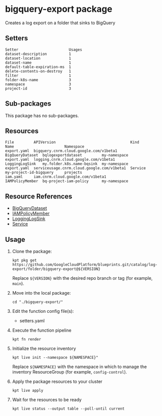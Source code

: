 # bigquery-export package

Creates a log export on a folder that sinks to BigQuery

## Setters

```
Setter                       Usages
dataset-description          1
dataset-location             1
dataset-name                 1
default-table-expiration-ms  1
delete-contents-on-destroy   1
filter                       1
folder-k8s-name              3
namespace                    3
project-id                   3
```

## Sub-packages

This package has no sub-packages.

## Resources

```
File         APIVersion                                  Kind             Name                       Namespace
export.yaml  bigquery.cnrm.cloud.google.com/v1beta1      BigQueryDataset  bqlogexportdataset         my-namespace
export.yaml  logging.cnrm.cloud.google.com/v1beta1       LoggingLogSink   my.folder.k8s.name-bqsink  my-namespace
export.yaml  serviceusage.cnrm.cloud.google.com/v1beta1  Service          my-project-id-bigquery     projects
iam.yaml     iam.cnrm.cloud.google.com/v1beta1           IAMPolicyMember  bq-project-iam-policy      my-namespace
```

## Resource References

- [BigQueryDataset](https://cloud.google.com/config-connector/docs/reference/resource-docs/bigquery/bigquerydataset)
- [IAMPolicyMember](https://cloud.google.com/config-connector/docs/reference/resource-docs/iam/iampolicymember)
- [LoggingLogSink](https://cloud.google.com/config-connector/docs/reference/resource-docs/logging/logginglogsink)
- [Service](https://cloud.google.com/config-connector/docs/reference/resource-docs/serviceusage/service)

## Usage

1.  Clone the package:
    ```
    kpt pkg get https://github.com/GoogleCloudPlatform/blueprints.git/catalog/log-export/folder/bigquery-export@${VERSION}
    ```
    Replace `${VERSION}` with the desired repo branch or tag
    (for example, `main`).

1.  Move into the local package:
    ```
    cd "./bigquery-export/"
    ```

1.  Edit the function config file(s):
    - setters.yaml

1.  Execute the function pipeline
    ```
    kpt fn render
    ```

1.  Initialize the resource inventory
    ```
    kpt live init --namespace ${NAMESPACE}"
    ```
    Replace `${NAMESPACE}` with the namespace in which to manage
    the inventory ResourceGroup (for example, `config-control`).

1.  Apply the package resources to your cluster
    ```
    kpt live apply
    ```

1.  Wait for the resources to be ready
    ```
    kpt live status --output table --poll-until current
    ```

